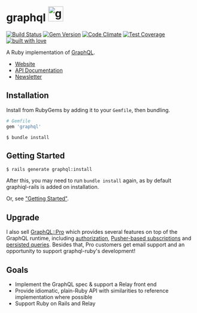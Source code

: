 # graphql <img src="https://cloud.githubusercontent.com/assets/2231765/9094460/cb43861e-3b66-11e5-9fbf-71066ff3ab13.png" height="40" alt="graphql-ruby"/>

[![Build Status](https://travis-ci.org/rmosolgo/graphql-ruby.svg?branch=master)](https://travis-ci.org/rmosolgo/graphql-ruby)
[![Gem Version](https://badge.fury.io/rb/graphql.svg)](https://rubygems.org/gems/graphql)
[![Code Climate](https://codeclimate.com/github/rmosolgo/graphql-ruby/badges/gpa.svg)](https://codeclimate.com/github/rmosolgo/graphql-ruby)
[![Test Coverage](https://codeclimate.com/github/rmosolgo/graphql-ruby/badges/coverage.svg)](https://codeclimate.com/github/rmosolgo/graphql-ruby)
[![built with love](https://cloud.githubusercontent.com/assets/2231765/6766607/d07992c6-cfc9-11e4-813f-d9240714dd50.png)](http://rmosolgo.github.io/react-badges/)

A Ruby implementation of [GraphQL](http://graphql.org/).

- [Website](https://rmosolgo.github.io/graphql-ruby)
- [API Documentation](http://www.rubydoc.info/gems/graphql)
- [Newsletter](https://tinyletter.com/graphql-ruby)

## Installation

Install from RubyGems by adding it to your `Gemfile`, then bundling.

```ruby
# Gemfile
gem 'graphql'
```

```
$ bundle install
```

## Getting Started

```
$ rails generate graphql:install
```

After this, you may need to run `bundle install` again, as by default graphiql-rails is added on installation.

Or, see ["Getting Started"](https://rmosolgo.github.io/graphql-ruby/).

## Upgrade

I also sell [GraphQL::Pro](http://graphql.pro) which provides several features on top of the GraphQL runtime, including [authorization](http://rmosolgo.github.io/graphql-ruby/pro/authorization), [Pusher-based subscriptions](http://graphql-ruby.org/subscriptions/pusher_implementation) and [persisted queries](http://rmosolgo.github.io/graphql-ruby/operation_store/overview). Besides that, Pro customers get email support and an opportunity to support graphql-ruby's development!

## Goals

- Implement the GraphQL spec & support a Relay front end
- Provide idiomatic, plain-Ruby API with similarities to reference implementation where possible
- Support Ruby on Rails and Relay